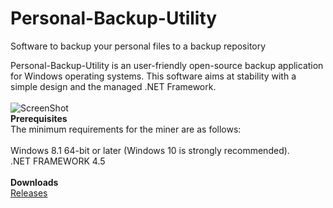 # Personal-Backup-Utility
Software to backup your personal files to a backup repository

Personal-Backup-Utility is an user-friendly open-source backup application for Windows operating systems. This software aims at stability with a simple design and the managed .NET Framework.
<br><br>
<img src="https://snag.gy/t3QThG.jpg" alt="ScreenShot"><br>
<b>Prerequisites</b><br>
The minimum requirements for the miner are as follows:<br>
<br>
Windows 8.1 64-bit or later (Windows 10 is strongly recommended).<br>
.NET FRAMEWORK 4.5<br>
<br>
<b>Downloads</b><br>
<a href="https://github.com/metalice17/Personal-Backup-Utility/releases/tag/1">Releases<a/><br><br>  
